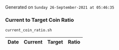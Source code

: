 Generated on `Sunday 26-September-2021 at 05:46:35`

### Current to Target Coin Ratio
`current_coin_ratio.sh`

Date|Current|Target|Ratio
---|---|---|---
